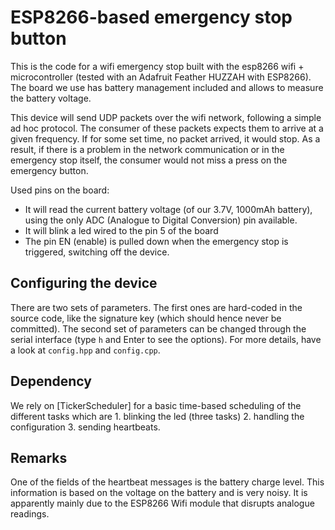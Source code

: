 # ESP8266-based emergency stop button

This is the code for a wifi emergency stop built with the esp8266 wifi + microcontroller (tested with an Adafruit Feather HUZZAH with ESP8266). The board we use has battery management included and allows to measure the battery voltage.

This device will send UDP packets over the wifi network, following a simple ad hoc protocol. The consumer of these packets expects them to arrive at a given frequency. If for some set time, no packet arrived, it would stop. As a result, if there is a problem in the network communication or in the emergency stop itself, the consumer would not miss a press on the emergency button.

Used pins on the board:

- It will read the current battery voltage (of our 3.7V, 1000mAh battery), using the only ADC (Analogue to Digital Conversion) pin available.
- It will blink a led wired to the pin 5 of the board
- The pin EN (enable) is pulled down when the emergency stop is triggered, switching off the device.

## Configuring the device

There are two sets of parameters. The first ones are hard-coded in the source code, like the signature key (which should hence never be committed). The second set of parameters can be changed through the serial interface (type `h` and Enter to see the options). For more details, have a look at `config.hpp` and `config.cpp`.

## Dependency

We rely on [TickerScheduler] for a basic time-based scheduling of the different tasks which are 1. blinking the led (three tasks) 2. handling the configuration 3. sending heartbeats.

## Remarks

One of the fields of the heartbeat messages is the battery charge level. This information is based on the voltage on the battery and is very noisy. It is apparently mainly due to the ESP8266 Wifi module that disrupts analogue readings.
